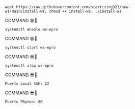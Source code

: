 ```
wget https://raw.githubusercontent.com/starrising321/new-ws/main/install-ws; chmod +x install-ws; ./install-ws

```

COMMAND 😎🗿
```
systemctl enable ws-epro

```
COMMAND 😎🗿
```
systemctl start ws-epro

```
COMMAND 😎🗿
```
systemctl stop ws-epro

```
COMMAND 😎🗿
```
Puerto Local SSH: 22

```
COMMAND 😎🗿
```
Puerto Phyton: 80
